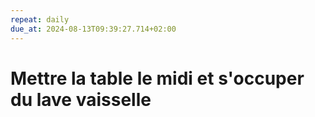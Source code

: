 ```yaml
---
repeat: daily
due_at: 2024-08-13T09:39:27.714+02:00
---
```

# Mettre la table le midi et s'occuper du lave vaisselle 
